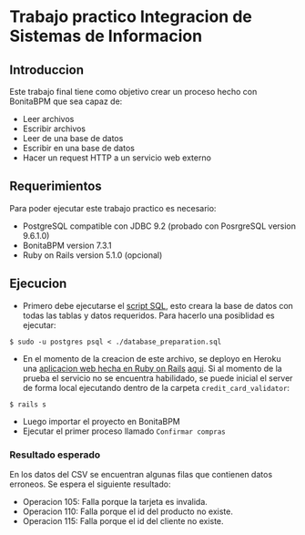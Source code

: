 # Trabajo practico Integracion de Sistemas de Informacion

## Introduccion

Este trabajo final tiene como objetivo crear un proceso hecho con BonitaBPM que sea capaz de:

* Leer archivos
* Escribir archivos
* Leer de una base de datos
* Escribir en una base de datos
* Hacer un request HTTP a un servicio web externo

## Requerimientos

Para poder ejecutar este trabajo practico es necesario:

* PostgreSQL compatible con JDBC 9.2 (probado con PosrgreSQL version 9.6.1.0)
* BonitaBPM version 7.3.1
* Ruby on Rails version 5.1.0 (opcional)

## Ejecucion

* Primero debe ejecutarse el [script SQL](./database_preparation.sql), esto creara la base de datos con todas las tablas y datos requeridos. Para hacerlo una posiblidad es ejecutar:

```
$ sudo -u postgres psql < ./database_preparation.sql
```

* En el momento de la creacion de este archivo, se deployo en Heroku una [aplicacion web hecha en Ruby on Rails](./credit_card_validator) [aqui](http://bpm-api.herokuapp.com). Si al momento de la prueba el servicio no se encuentra habilidado, se puede inicial el server de forma local ejecutando dentro de la carpeta `credit_card_validator`:

```
$ rails s
```

* Luego importar el proyecto en BonitaBPM
* Ejecutar el primer proceso llamado `Confirmar compras`

### Resultado esperado

En los datos del CSV se encuentran algunas filas que contienen datos erroneos. Se espera el siguiente resultado:

* Operacion 105: Falla porque la tarjeta es invalida.
* Operacion 110: Falla porque el id del producto no existe.
* Operacion 115: Falla porque el id del cliente no existe.
